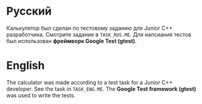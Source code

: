 # Русский
Калькулятор был сделан по тестовому заданию для Junior C++ разработчика. Смотрите задание в `TASK_RUS.ME`. Для напсиания тестов был использован **фреймворк Google Test (gtest)**.

# English
The calculator was made according to a test task for a Junior C++ developer. See the task in `TASK_ENG.ME`. The **Google Test framework (gtest)** was used to write the tests.
